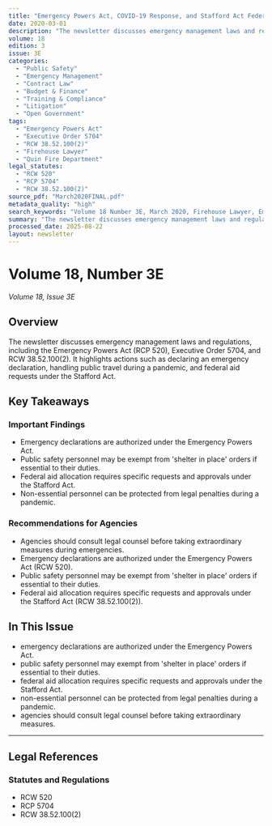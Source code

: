 ```yaml
---
title: "Emergency Powers Act, COVID-19 Response, and Stafford Act Federal Aid Provisions"
date: 2020-03-01
description: "The newsletter discusses emergency management laws and regulations, including the Emergency Powers Act (RCP 520), Executive Order 5704, and RCW 38.52.100(2). It highlights actions such as declaring an emergency declaration, handling public travel during a pandemic, and federal aid requests under the Stafford Act."
volume: 18
edition: 3
issue: 3E
categories:
  - "Public Safety"
  - "Emergency Management"
  - "Contract Law"
  - "Budget & Finance"
  - "Training & Compliance"
  - "Litigation"
  - "Open Government"
tags:
  - "Emergency Powers Act"
  - "Executive Order 5704"
  - "RCW 38.52.100(2)"
  - "Firehouse Lawyer"
  - "Quin Fire Department"
legal_statutes:
  - "RCW 520"
  - "RCP 5704"
  - "RCW 38.52.100(2)"
source_pdf: "March2020FINAL.pdf"
metadata_quality: "high"
search_keywords: "Volume 18 Number 3E, March 2020, Firehouse Lawyer, Emergency Management, Quinn Fire Departments, Open Meeting Law, Emergency Powers Act RCP 520, Executive Order 5704, RCW 38.52.100, Stafford Act"
summary: "The newsletter discusses emergency management laws and regulations, including the Emergency Powers Act (RCP 520), Executive Order 5704, and RCW 38.52.100(2). It highlights actions such as declaring an emergency declaration, handling public travel during a pandemic, and federal aid requests under the Stafford Act."
processed_date: 2025-08-22
layout: newsletter
---
```


# Volume 18, Number 3E

*Volume 18, Issue 3E*

## Overview

The newsletter discusses emergency management laws and regulations, including the Emergency Powers Act (RCP 520), Executive Order 5704, and RCW 38.52.100(2). It highlights actions such as declaring an emergency declaration, handling public travel during a pandemic, and federal aid requests under the Stafford Act.

## Key Takeaways

### Important Findings

- Emergency declarations are authorized under the Emergency Powers Act.
- Public safety personnel may be exempt from 'shelter in place' orders if essential to their duties.
- Federal aid allocation requires specific requests and approvals under the Stafford Act.
- Non-essential personnel can be protected from legal penalties during a pandemic.

### Recommendations for Agencies

- Agencies should consult legal counsel before taking extraordinary measures during emergencies.
- Emergency declarations are authorized under the Emergency Powers Act (RCW 520).
- Public safety personnel may be exempt from 'shelter in place' orders if essential to their duties.
- Federal aid allocation requires specific requests and approvals under the Stafford Act (RCW 38.52.100(2)).

## In This Issue

-  emergency declarations are authorized under the Emergency Powers Act.
-  public safety personnel may exempt from 'shelter in place' orders if essential to their duties.
-  federal aid allocation requires specific requests and approvals under the Stafford Act.
-  non-essential personnel can be protected from legal penalties during a pandemic.
-  agencies should consult legal counsel before taking extraordinary measures.

---

## Legal References

### Statutes and Regulations

- RCW 520
- RCP 5704
- RCW 38.52.100(2)

